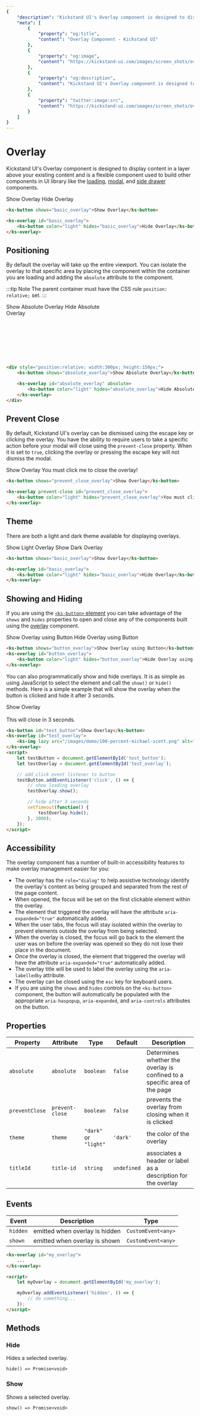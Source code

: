 ```yaml
---
{
    "description": "Kickstand UI's Overlay component is designed to display content in a layer above your existing content and is a flexible component used to build other components in UI library.",
    "meta": [
        {
            "property": "og:title",
            "content": "Overlay Component - Kickstand UI"
        },
        {
            "property": "og:image",
            "content": "https://kickstand-ui.com/images/screen_shots/overlay.png"
        },
        {
            "property": "og:description",
            "content": "Kickstand UI's Overlay component is designed to display content in a layer above your existing content and is a flexible component used to build other components in UI library."
        },
        {
            "property": "twitter:image:src",
            "content": "https://kickstand-ui.com/images/screen_shots/overlay.png"
        }
    ]
}
---
```


# Overlay

Kickstand UI's Overlay component is designed to display content in a layer above your existing content and is a flexible component used to build other components in UI library like the [loading](/components/loading.html), [modal](/components/modal.html), and [side drawer](/components/side-drawer.html) components.

<div class="my-xl">
    <ks-button shows="basic_overlay">Show Overlay</ks-button>
    <ks-overlay id="basic_overlay">
        <ks-button color="light" hides="basic_overlay">Hide Overlay</ks-button>
    </ks-overlay>
</div>

```html
<ks-button shows="basic_overlay">Show Overlay</ks-button>

<ks-overlay id="basic_overlay">
    <ks-button color="light" hides="basic_overlay">Hide Overlay</ks-button>
</ks-overlay>
```

## Positioning

By default the overlay will take up the entire viewport. You can isolate the overlay to that specific area by placing the component within the container you are loading and adding the `absolute` attribute to the component.

:::tip Note
The parent container must have the CSS rule `position: relative;` set.
:::

<div class="my-xl p-xl" style="position:relative;width:300px;height:150px;">
    <ks-button shows="absolute_overlay">Show Absolute Overlay</ks-button>
    <ks-overlay id="absolute_overlay" absolute>
        <ks-button color="light" hides="absolute_overlay">Hide Absolute Overlay</ks-button>
    </ks-overlay>
</div>

```html
<div style="position:relative; width:300px; height:150px;">
    <ks-button shows="absolute_overlay">Show Absolute Overlay</ks-button>

    <ks-overlay id="absolute_overlay" absolute>
        <ks-button color="light" hides="absolute_overlay">Hide Absolute Overlay</ks-button>
    </ks-overlay>
</div>
```

## Prevent Close

By default, Kickstand UI's overlay can be dismissed using the escape key or clicking the overlay. You have the ability to require users to take a specific action before your modal will close using the `prevent-close` property. When it is set to `true`, clicking the overlay or pressing the escape key will not dismiss the modal.

<div class="my-xl">
    <ks-button shows="prevent_close_overlay">Show Overlay</ks-button>
    <ks-overlay prevent-close id="prevent_close_overlay">
        <ks-button color="light" hides="prevent_close_overlay">You must click me to close the overlay!</ks-button>
    </ks-overlay>
</div>

```html
<ks-button shows="prevent_close_overlay">Show Overlay</ks-button>

<ks-overlay prevent-close id="prevent_close_overlay">
    <ks-button color="light" hides="prevent_close_overlay">You must click me to close the overlay!</ks-button>
</ks-overlay>
```

## Theme

There are both a light and dark theme available for displaying overlays.

<div class="my-xl">
    <ks-button shows="light_overlay">Show Light Overlay</ks-button>
    <ks-button shows="dark_overlay">Show Dark Overlay</ks-button>
    <ks-overlay theme="light" id="light_overlay">
        <ks-img style="max-width:500px;" lazy src="/images/demo/michael_scott_jesus.jpg" alt="Michael Scott dressed as Jesus" />
    </ks-overlay>
    <ks-overlay theme="dark" id="dark_overlay">
        <ks-img lazy src="/images/demo/prison_mike.jpeg" alt="Prison Mike" />
    </ks-overlay>
</div>

```html
<ks-button shows="basic_overlay">Show Overlay</ks-button>

<ks-overlay id="basic_overlay">
    <ks-button color="light" hides="basic_overlay">Hide Overlay</ks-button>
</ks-overlay>
```

## Showing and Hiding

If you are using the [`<ks-button>` element](/components/button.html) you can take advantage of the `shows` and `hides` properties to open and close any of the components built using the [overlay](/components/overlay.html) component.

<div class="my-xl display-flex">
    <ks-button shows="button_overlay">Show Overlay using Button</ks-button>
    <ks-overlay id="button_overlay">
        <ks-button color="light" hides="button_overlay">Hide Overlay using Button</ks-button>
    </ks-overlay>
</div>

```html
<ks-button shows="button_overlay">Show Overlay using Button</ks-button>
<ks-overlay id="button_overlay">
    <ks-button color="light" hides="button_overlay">Hide Overlay using Button</ks-button>
</ks-overlay>
```

You can also programmatically show and hide overlays. It is as simple as using JavaScript to select the element and call the `show()` or `hide()` methods. Here is a simple example that will show the overlay when the button is clicked and hide it after 3 seconds.

<div class="my-xl">
    <ks-button id="test_button">Show Overlay</ks-button>
    <ks-overlay id="test_overlay">
        <div class="bg-light text-center">
            <ks-img lazy src="/images/demo/100-percent-michael-scott.png" alt="michael scott thinking" style="max-width:500px;" /><br>
            <span>This will close in 3 seconds.</span>
        </div>
    </ks-overlay>
    <script>
        (function(){
            let testButton = document.getElementById('test_button');
            let testOverlay = document.getElementById('test_overlay');
            testButton.addEventListener('click', () => {
                testOverlay.show();
                setTimeout(function() {
                    testOverlay.hide();
                }, 3000);
            });
        })();
    </script>
</div>

```html
<ks-button id="test_button">Show Overlay</ks-button>
<ks-overlay id="test_overlay">
    <ks-img lazy src="/images/demo/100-percent-michael-scott.png" alt="michael scott thinking">
</ks-overlay>
<script>
    let testButton = document.getElementById('test_button');
    let testOverlay = document.getElementById('test_overlay');

    // add click event listener to button
    testButton.addEventListener('click', () => {
        // show loading overlay
        testOverlay.show();

        // hide after 3 seconds
        setTimeout(function() {
            testOverlay.hide();
        }, 3000);
    });
</script>
```

## Accessibility

The overlay component has a number of built-in accessibility features to make overlay management easier for you:

- The overlay has the `role="dialog"` to help assistive technology identify the overlay's content as being grouped and separated from the rest of the page content.
- When opened, the focus will be set on the first clickable element within the overlay.
- The element that triggered the overlay will have the attribute `aria-expanded="true"` automatically added.
- When the user tabs, the focus will stay isolated within the overlay to prevent elements outside the overlay from being selected.
- When the overlay is closed, the focus will go back to the element the user was on before the overlay was opened so they do not lose their place in the document.
- Once the overlay is closed, the element that triggered the overlay will have the attribute `aria-expanded="true"` automatically added.
- The overlay title will be used to label the overlay using the `aria-labelledby` attribute.
- The overlay can be closed using the `esc` key for keyboard users.
- If you are using the `shows` and `hides` controls on the `<ks-button>` component, the button will automatically be populated with the appropriate `aria-haspopup`, `aria-expanded`, and `aria-controls` attributes on the button.


## Properties

| Property       | Attribute       | Type                | Default     | Description |
| -------------- | --------------- | ------------------- | ----------- | ----------- |
| `absolute`     | `absolute`      | `boolean`           | `false`     | Determines whether the overlay is confined to a specific area of the page            |
| `preventClose` | `prevent-close` | `boolean`           | `false`     | prevents the overlay from closing when it is clicked            |
| `theme`        | `theme`         | `"dark"` or `"light"` | `'dark'`    | the color of the overlay            |
| `titleId`      | `title-id`      | `string`            | `undefined` | associates a header or label as a description for the overlay             |

## Events

| Event    | Description                    | Type               |
| -------- | ------------------------------ | ------------------ |
| `hidden` | emitted when overlay is hidden | `CustomEvent<any>` |
| `shown`  | emitted when overlay is shown  | `CustomEvent<any>` |

```html
<ks-overlay id="my_overlay">
    ...
</ks-overlay>

<script>
    let myOverlay = document.getElementById('my_overlay');

    myOverlay.addEventListener('hidden', () => {
        // do something...
    });
</script>
```

## Methods

### Hide

Hides a selected overlay.

`hide() => Promise<void>`

### Show

Shows a selected overlay.

`show() => Promise<void>`
